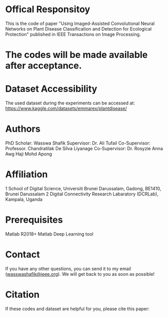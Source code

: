 # Offical Responsitoy 
This is the code of paper "Using Imaged-Assisted Convolutional Neural Networks on Plant Disease Classification and Detection for Ecological Protection" published in IEEE Transactions on Image Processing. 

# The codes will be made available after acceptance.

# Dataset Accessibility 
The used dataset during the experiments can be accessed at: https://www.kaggle.com/datasets/emmarex/plantdisease/  

# Authors
PhD Scholar: 	  Wasswa Shafik
Supervisor:  	  Dr. Ali Tufail
Co-Supervisor:	Professor. Chandratilak De Silva Liyanage
Co-Supervisor:	Dr. Rosyzie Anna Awg Haji Mohd Apong

# Affiliation
1 School of Digital Science, Universiti Brunei Darussalam, Gadong, BE1410, Brunei Darussalam 
2 Digital Connectivity Research Labaratory (DCRLab), Kampala, Uganda


# Prerequisites
Matlab R2018+
Matlab Deep Learning tool


# Contact
If you have any other questions, you can send it to my email (wasswashafik@ieee.org). We will get back to you as soon as possible!


# Citation
If these codes and dataset are helpful for you, please cite this paper:
